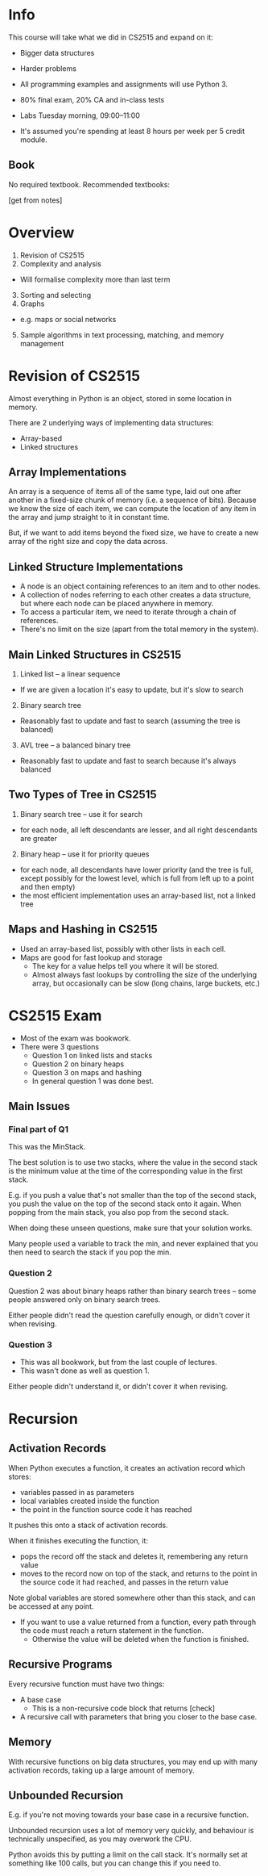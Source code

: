 # Info

This course will take what we did in CS2515 and expand on it:
  * Bigger data structures
  * Harder problems

* All programming examples and assignments will use Python 3.
* 80% final exam, 20% CA and in-class tests
* Labs Tuesday morning, 09:00–11:00
* It's assumed you're spending at least 8 hours per week per 5 credit module.

## Book

No required textbook. Recommended textbooks:

[get from notes]

# Overview

1. Revision of CS2515
2. Complexity and analysis
  * Will formalise complexity more than last term
3. Sorting and selecting
4. Graphs
  * e.g. maps or social networks
5. Sample algorithms in text processing, matching, and memory management

# Revision of CS2515

Almost everything in Python is an object, stored in some location in memory.

There are 2 underlying ways of implementing data structures:

* Array-based
* Linked structures

## Array Implementations

An array is a sequence of items all of the same type, laid out one after another in a fixed-size chunk of memory (i.e. a sequence of bits). Because we know the size of each item, we can compute the location of any item in the array and jump straight to it in constant time.

But, if we want to add items beyond the fixed size, we have to create a new array of the right size and copy the data across.

## Linked Structure Implementations

* A node is an object containing references to an item and to other nodes.
* A collection of nodes referring to each other creates a data structure, but where each node can be placed anywhere in memory.
* To access a particular item, we need to iterate through a chain of references.
* There's no limit on the size (apart from the total memory in the system).

## Main Linked Structures in CS2515

1. Linked list – a linear sequence
  * If we are given a location it's easy to update, but it's slow to search
2. Binary search tree
  * Reasonably fast to update and fast to search (assuming the tree is balanced)
3. AVL tree – a balanced binary tree
  * Reasonably fast to update and fast to search because it's always balanced

## Two Types of Tree in CS2515

1. Binary search tree – use it for search
  * for each node, all left descendants are lesser, and all right descendants are greater
2. Binary heap – use it for priority queues
  * for each node, all descendants have lower priority (and the tree is full, except possibly for the lowest level, which is full from left up to a point and then empty)
  * the most efficient implementation uses an array-based list, not a linked tree

## Maps and Hashing in CS2515

* Used an array-based list, possibly with other lists in each cell.
* Maps are good for fast lookup and storage
  * The key for a value helps tell you where it will be stored.
  * Almost always fast lookups by controlling the size of the underlying array, but occasionally can be slow (long chains, large buckets, etc.)

# CS2515 Exam

* Most of the exam was bookwork.
* There were 3 questions
  * Question 1 on linked lists and stacks
  * Question 2 on binary heaps
  * Question 3 on maps and hashing
  * In general question 1 was done best.

## Main Issues

### Final part of Q1

This was the MinStack.

The best solution is to use two stacks, where the value in the second stack is the minimum value at the time of the corresponding value in the first stack.

E.g. if you push a value that's not smaller than the top of the second stack, you push the value on the top of the second stack onto it again. When popping from the main stack, you also pop from the second stack.

When doing these unseen questions, make sure that your solution works.

Many people used a variable to track the min, and never explained that you then need to search the stack if you pop the min.

### Question 2

Question 2 was about binary heaps rather than binary search trees – some people answered only on binary search trees.

Either people didn't read the question carefully enough, or didn't cover it when revising.

### Question 3

* This was all bookwork, but from the last couple of lectures.
* This wasn't done as well as question 1.

Either people didn't understand it, or didn't cover it when revising.

# Recursion

## Activation Records

When Python executes a function, it creates an activation record which stores:

* variables passed in as parameters
* local variables created inside the function
* the point in the function source code it has reached

It pushes this onto a stack of activation records.

When it finishes executing the function, it:

* pops the record off the stack and deletes it, remembering any return value
* moves to the record now on top of the stack, and returns to the point in the source code it had reached, and passes in the return value

Note global variables are stored somewhere other than this stack, and can be accessed at any point.

* If you want to use a value returned from a function, every path through the code must reach a return statement in the function.
  * Otherwise the value will be deleted when the function is finished.

## Recursive Programs

Every recursive function must have two things:

* A base case
  * This is a non-recursive code block that returns [check]
* A recursive call with parameters that bring you closer to the base case.

## Memory

With recursive functions on big data structures, you may end up with many activation records, taking up a large amount of memory.

## Unbounded Recursion

E.g. if you're not moving towards your base case in a recursive function.

Unbounded recursion uses a lot of memory very quickly, and behaviour is technically unspecified, as you may overwork the CPU.

Python avoids this by putting a limit on the call stack. It's normally set at something like 100 calls, but you can change this if you need to.
